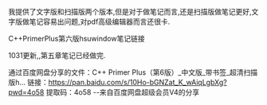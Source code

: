我提供了文字版和扫描版两个版本,但是对于做笔记而言,还是扫描版做笔记更好,文字版做笔记容易出问题,对pdf高级编辑器而言还很卡.

C++PrimerPlus第六版hsuwindow笔记链接

1031更新,,第五章笔记已经做完.

通过百度网盘分享的文件：C++ Primer Plus（第6版）_中文版_带书签_超清扫描版h...
链接：https://pan.baidu.com/s/10Ho-bGNZat_K_wAiqLgbXg?pwd=4o58 
提取码：4o58 
--来自百度网盘超级会员V4的分享
